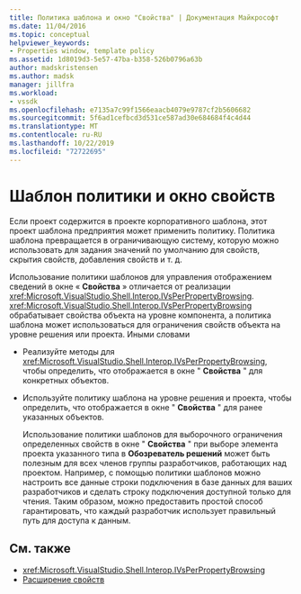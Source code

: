 ```yaml
---
title: Политика шаблона и окно "Свойства" | Документация Майкрософт
ms.date: 11/04/2016
ms.topic: conceptual
helpviewer_keywords:
- Properties window, template policy
ms.assetid: 1d8019d3-5e57-47ba-b358-526b0796a63b
author: madskristensen
ms.author: madsk
manager: jillfra
ms.workload:
- vssdk
ms.openlocfilehash: e7135a7c99f1566eaacb4079e9787cf2b5606682
ms.sourcegitcommit: 5f6ad1cefbcd3d531ce587ad30e684684f4c4d44
ms.translationtype: MT
ms.contentlocale: ru-RU
ms.lasthandoff: 10/22/2019
ms.locfileid: "72722695"
---
```

# <a name="template-policy-and-the-properties-window"></a>Шаблон политики и окно свойств
Если проект содержится в проекте корпоративного шаблона, этот проект шаблона предприятия может применить политику. Политика шаблона превращается в ограничивающую систему, которую можно использовать для задания значений по умолчанию для свойств, скрытия свойств, добавления свойств и т. д.

 Использование политики шаблонов для управления отображением сведений в окне « **Свойства** » отличается от реализации <xref:Microsoft.VisualStudio.Shell.Interop.IVsPerPropertyBrowsing>. <xref:Microsoft.VisualStudio.Shell.Interop.IVsPerPropertyBrowsing> обрабатывает свойства объекта на уровне компонента, а политика шаблона может использоваться для ограничения свойств объекта на уровне решения или проекта. Иными словами

- Реализуйте методы для <xref:Microsoft.VisualStudio.Shell.Interop.IVsPerPropertyBrowsing>, чтобы определить, что отображается в окне " **Свойства** " для конкретных объектов.

- Используйте политику шаблона на уровне решения и проекта, чтобы определить, что отображается в окне " **Свойства** " для ранее указанных объектов.

  Использование политики шаблонов для выборочного ограничения определенных свойств в окне " **Свойства** " при выборе элемента проекта указанного типа в **Обозреватель решений** может быть полезным для всех членов группы разработчиков, работающих над проектом. Например, с помощью политики шаблонов можно настроить все данные строки подключения в базе данных для ваших разработчиков и сделать строку подключения доступной только для чтения. Таким образом, можно предоставить простой способ гарантировать, что каждый разработчик использует правильный путь для доступа к данным.

## <a name="see-also"></a>См. также
- <xref:Microsoft.VisualStudio.Shell.Interop.IVsPerPropertyBrowsing>
- [Расширение свойств](../../extensibility/internals/extending-properties.md)